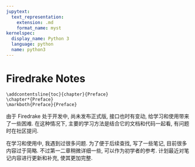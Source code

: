 ```yaml
---
jupytext:
  text_representation:
    extension: .md
    format_name: myst
kernelspec:
  display_name: Python 3
  language: python
  name: python3
---
```


# Firedrake Notes

```{raw} latex
\addcontentsline{toc}{chapter}{Preface}
\chapter*{Preface}
\markboth{Preface}{Preface}
```

<!--
之前我一直使用 MATLAB 做有限元计算. 由于它是一个通用编程脚本, 实现复杂有限元程序需要做大量工作,
另外也是商业软件, 我希望找到一个易用的有限元工具包.
最先找到的是 PETSc, 只不过它内容有限元框架开发时间短, 用户较少. 后来就看到了基于 PETSc 的 Firedrake.
Firedrake 是一个求解偏微分方程的有限元框架, 和 FEniCS 有很多类似之处. 不过它主要是由 Python 编写的.
对它内部做一些适应我们算法的修改相对容易, 因此我决定开始学习和使用 Firedrake.
-->

由于 Firedrake 处于开发中, 尚未发布正式版, 接口也时有变动, 给学习和使用带来了一些困难.
在这种情况下, 主要的学习方法是结合它的文档和代码一起看, 有问题时在社区提问.

在学习和使用中, 我遇到过很多问题. 为了便于后续查找, 写了一些笔记, 目前很多内容过于简略.
不过第一二章稍微详细一些, 可以作为初学者的参考. 计划最近对笔记内容进行更新和补充, 使其更加完整.